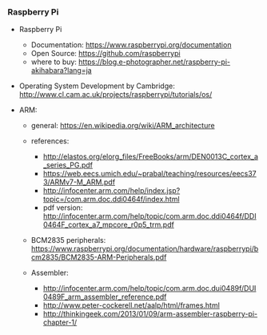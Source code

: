 <!--
{
  "title": "Raspberry PI Starter",
  "date": "2016-06-19T02:35:11.000Z",
  "category": "",
  "tags": [
    "os",
    "raspberry-pi"
  ],
  "draft": true
}
-->

### Raspberry Pi

- Raspberry Pi
  - Documentation: https://www.raspberrypi.org/documentation
  - Open Source: https://github.com/raspberrypi
  - where to buy: https://blog.e-photographer.net/raspberry-pi-akihabara?lang=ja

- Operating System Development by Cambridge: http://www.cl.cam.ac.uk/projects/raspberrypi/tutorials/os/

- ARM:
  - general: https://en.wikipedia.org/wiki/ARM_architecture
  - references: 
    - http://elastos.org/elorg_files/FreeBooks/arm/DEN0013C_cortex_a_series_PG.pdf
    - https://web.eecs.umich.edu/~prabal/teaching/resources/eecs373/ARMv7-M_ARM.pdf
    - http://infocenter.arm.com/help/index.jsp?topic=/com.arm.doc.ddi0464f/index.html
    - pdf version: http://infocenter.arm.com/help/topic/com.arm.doc.ddi0464f/DDI0464F_cortex_a7_mpcore_r0p5_trm.pdf
  - BCM2835 peripherals:  https://www.raspberrypi.org/documentation/hardware/raspberrypi/bcm2835/BCM2835-ARM-Peripherals.pdf

  - Assembler:
    - http://infocenter.arm.com/help/topic/com.arm.doc.dui0489f/DUI0489F_arm_assembler_reference.pdf
    - http://www.peter-cockerell.net/aalp/html/frames.html
    - http://thinkingeek.com/2013/01/09/arm-assembler-raspberry-pi-chapter-1/